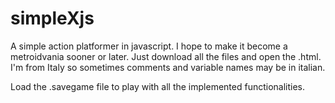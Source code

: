 # simpleXjs
A simple action platformer in javascript. I hope to make it become a metroidvania sooner or later.
Just download all the files and open the .html.
I'm from Italy so sometimes comments and variable names may be in italian.

Load the .savegame file to play with all the implemented functionalities.

